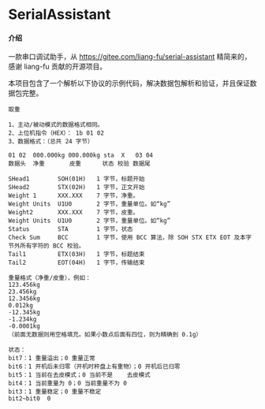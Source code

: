 # SerialAssistant

#### 介绍
一款串口调试助手，从 https://gitee.com/liang-fu/serial-assistant 精简来的，感谢 liang-fu 贡献的开源项目。

本项目包含了一个解析以下协议的示例代码，解决数据包解析和验证，并且保证数据包完整。

```
取重

1、主动/被动模式的数据格式相同。
2、上位机指令（HEX）： 1b 01 02
3、数据格式：（总共 24 字节）

01 02  000.000kg 000.000kg sta  X   03 04
数据头  净重       皮重      状态 校验 数据尾

SHead1        SOH(01H)   1 字节，标题开始
SHead2        STX(02H)   1 字节，正文开始
Weight 1      XXX.XXX    7 字节，净重。
Weight Units  U1U0       2 字节，重量单位。如“kg”
Weight2       XXX.XXX    7 字节，皮重。
Weight Units  U1U0       2 字节，重量单位。如“kg”
Status        STA        1 字节，状态
Check Sum     BCC        1 字节，使用 BCC 算法，除 SOH STX ETX EOT 及本字节外所有字符的 BCC 校验。
Tail1         ETX(03H)   1 字节，标题结束
Tail2         EOT(04H)   1 字节，传输结束

重量格式（净重/皮重），例如：
123.456kg
23.456kg
12.3456kg
0.012kg
-12.345kg
-1.234kg
-0.0001kg
（前面无数据则用空格填充。如果小数点后面有四位，则为精确到 0.1g）

状态：
bit7：1 重量溢出；0 重量正常
bit6：1 开机后未归零（开机时秤盘上有重物）；0 开机后已归零
bit5：1 当前在去皮模式；0 当前不是    去皮模式
bit4：1 当前重量为 0；0 当前重量不为 0 
bit3：1 重量稳定；0 重量不稳定 
bit2~bit0  0
```    